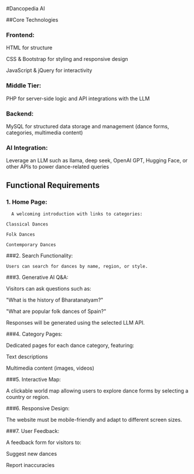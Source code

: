 #Dancopedia AI

##Core Technologies

### Frontend:

  HTML for structure

  CSS & Bootstrap for styling and responsive design

  JavaScript & jQuery for interactivity

### Middle Tier:

  PHP for server-side logic and API integrations with the LLM

### Backend:

  MySQL for structured data storage and management (dance forms, categories, multimedia content)

### AI Integration:

  Leverage an LLM such as llama, deep seek, OpenAI GPT, Hugging Face, or other APIs to power dance-related queries

## Functional Requirements

  ### 1. Home Page:

      A welcoming introduction with links to categories:

    Classical Dances

    Folk Dances

    Contemporary Dances

  ###2. Search Functionality:

    Users can search for dances by name, region, or style.

###3. Generative AI Q&A:

  Visitors can ask questions such as:

  "What is the history of Bharatanatyam?"

  "What are popular folk dances of Spain?"

  Responses will be generated using the selected LLM API.

###4. Category Pages:

  Dedicated pages for each dance category, featuring:

  Text descriptions

  Multimedia content (images, videos)

###5. Interactive Map:

  A clickable world map allowing users to explore dance forms by selecting a country or region.

###6. Responsive Design:

  The website must be mobile-friendly and adapt to different screen sizes.

###7. User Feedback:

  A feedback form for visitors to:

  Suggest new dances

  Report inaccuracies
